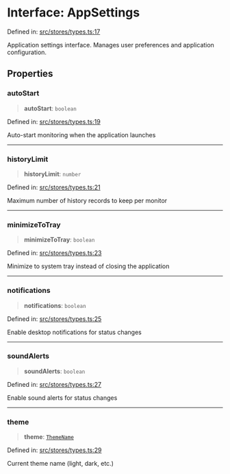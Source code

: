 # Interface: AppSettings

Defined in: [src/stores/types.ts:17](https://github.com/Nick2bad4u/Uptime-Watcher/blob/main/src/stores/types.ts#L17)

Application settings interface. Manages user preferences and application
configuration.

## Properties

### autoStart

> **autoStart**: `boolean`

Defined in: [src/stores/types.ts:19](https://github.com/Nick2bad4u/Uptime-Watcher/blob/main/src/stores/types.ts#L19)

Auto-start monitoring when the application launches

***

### historyLimit

> **historyLimit**: `number`

Defined in: [src/stores/types.ts:21](https://github.com/Nick2bad4u/Uptime-Watcher/blob/main/src/stores/types.ts#L21)

Maximum number of history records to keep per monitor

***

### minimizeToTray

> **minimizeToTray**: `boolean`

Defined in: [src/stores/types.ts:23](https://github.com/Nick2bad4u/Uptime-Watcher/blob/main/src/stores/types.ts#L23)

Minimize to system tray instead of closing the application

***

### notifications

> **notifications**: `boolean`

Defined in: [src/stores/types.ts:25](https://github.com/Nick2bad4u/Uptime-Watcher/blob/main/src/stores/types.ts#L25)

Enable desktop notifications for status changes

***

### soundAlerts

> **soundAlerts**: `boolean`

Defined in: [src/stores/types.ts:27](https://github.com/Nick2bad4u/Uptime-Watcher/blob/main/src/stores/types.ts#L27)

Enable sound alerts for status changes

***

### theme

> **theme**: [`ThemeName`](../../../theme/types/type-aliases/ThemeName.md)

Defined in: [src/stores/types.ts:29](https://github.com/Nick2bad4u/Uptime-Watcher/blob/main/src/stores/types.ts#L29)

Current theme name (light, dark, etc.)
